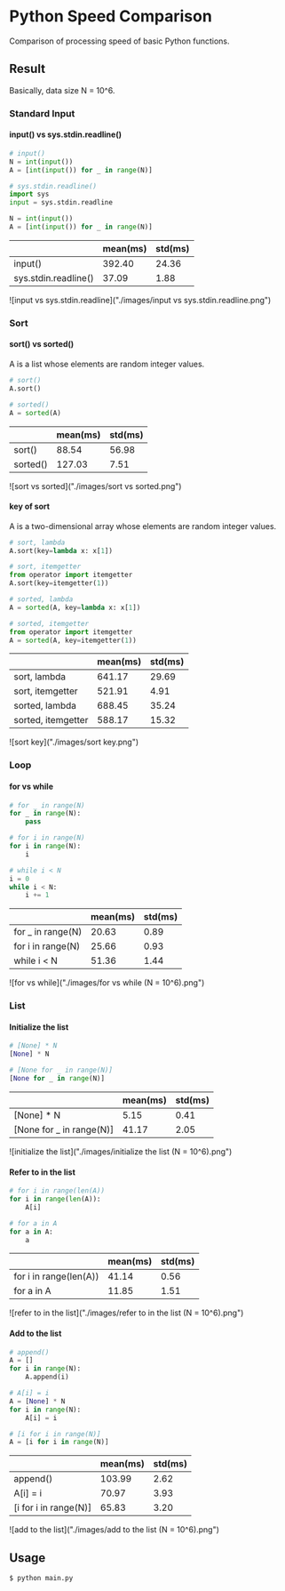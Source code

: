 # Python Speed Comparison

Comparison of processing speed of basic Python functions.

## Result

Basically, data size N = 10^6.

### Standard Input

#### input() vs sys.stdin.readline()

``` python
# input()
N = int(input())
A = [int(input()) for _ in range(N)]
```

``` python
# sys.stdin.readline()
import sys
input = sys.stdin.readline

N = int(input())
A = [int(input()) for _ in range(N)]
```

||mean(ms)|std(ms)|
|:-|:-|:-|
|input()|392.40|24.36|
|sys.stdin.readline()|37.09|1.88|

![input vs sys.stdin.readline]("./images/input vs sys.stdin.readline.png")

### Sort

#### sort() vs sorted()

A is a list whose elements are random integer values.

``` python
# sort()
A.sort()
```

``` python
# sorted()
A = sorted(A)
```

||mean(ms)|std(ms)|
|:-|:-|:-|
|sort()|88.54|56.98|
|sorted()|127.03|7.51|

![sort vs sorted]("./images/sort vs sorted.png")

#### key of sort

A is a two-dimensional array whose elements are random integer values.

``` python
# sort, lambda
A.sort(key=lambda x: x[1])
```

``` python
# sort, itemgetter
from operator import itemgetter
A.sort(key=itemgetter(1))
```

``` python
# sorted, lambda
A = sorted(A, key=lambda x: x[1])
```

``` python
# sorted, itemgetter
from operator import itemgetter
A = sorted(A, key=itemgetter(1))
```

||mean(ms)|std(ms)|
|:-|:-|:-|
|sort, lambda|641.17|29.69|
|sort, itemgetter|521.91|4.91|
|sorted, lambda|688.45|35.24|
|sorted, itemgetter|588.17|15.32|

![sort key]("./images/sort key.png")

### Loop

#### for vs while

``` python
# for _ in range(N)
for _ in range(N):
    pass
```

``` python
# for i in range(N)
for i in range(N):
    i
```

``` python
# while i < N
i = 0
while i < N:
    i += 1
```

||mean(ms)|std(ms)|
|:-|:-|:-|
|for _ in range(N)|20.63|0.89|
|for i in range(N)|25.66|0.93|
|while i < N|51.36|1.44|

![for vs while]("./images/for vs while (N = 10^6).png")

### List

#### Initialize the list

``` python
# [None] * N
[None] * N
```

``` python
# [None for _ in range(N)]
[None for _ in range(N)]
```

||mean(ms)|std(ms)|
|:-|:-|:-|
|[None] * N|5.15|0.41|
|[None for _ in range(N)]|41.17|2.05|

![initialize the list]("./images/initialize the list (N = 10^6).png")

#### Refer to in the list

``` python
# for i in range(len(A))
for i in range(len(A)):
    A[i]
```

``` python
# for a in A
for a in A:
    a
```

||mean(ms)|std(ms)|
|:-|:-|:-|
|for i in range(len(A))|41.14|0.56|
|for a in A|11.85|1.51|

![refer to in the list]("./images/refer to in the list (N = 10^6).png")

#### Add to the list

``` python
# append()
A = []
for i in range(N):
    A.append(i)
```

``` python
# A[i] = i
A = [None] * N
for i in range(N):
    A[i] = i
```

``` python
# [i for i in range(N)]
A = [i for i in range(N)]
```

||mean(ms)|std(ms)|
|:-|:-|:-|
|append()|103.99|2.62|
|A[i] = i|70.97|3.93|
|[i for i in range(N)]|65.83|3.20|

![add to the list]("./images/add to the list (N = 10^6).png")

## Usage

``` bash
$ python main.py
```
